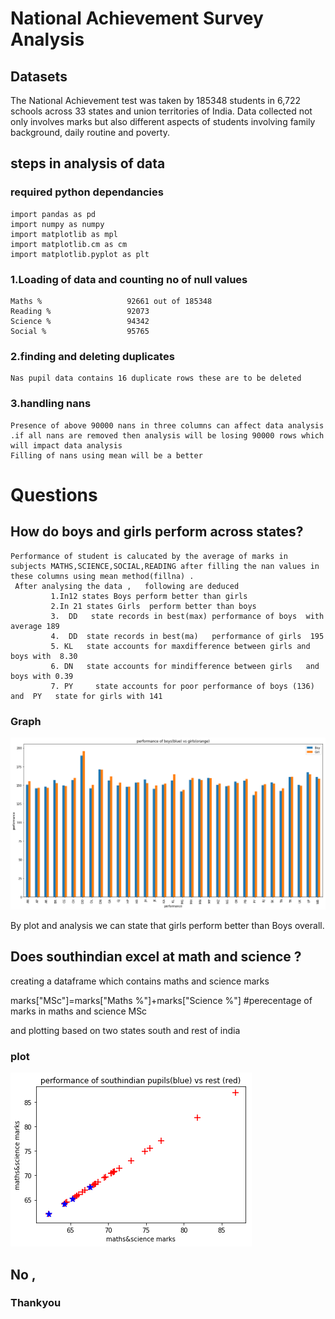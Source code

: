 
# National Achievement Survey Analysis


## Datasets

The National Achievement test was taken by 185348 students in 6,722 schools across 33 states and union territories of India. 
Data collected not only involves marks but also different aspects of students  involving family background, daily routine and poverty.
      
## steps in analysis of data

### required python dependancies
    import pandas as pd    
    import numpy as numpy           
    import matplotlib as mpl           
    import matplotlib.cm as cm          
    import matplotlib.pyplot as plt     

### 1.Loading  of data and counting no of null values 
    Maths %                   92661 out of 185348           
    Reading %                 92073           
    Science %                 94342      
    Social %                  95765        
### 2.finding and deleting duplicates
    Nas pupil data contains 16 duplicate rows these are to be deleted 
 

### 3.handling nans
    Presence of above 90000 nans in three columns can affect data analysis .if all nans are removed then analysis will be losing 90000 rows which will impact data analysis                             
    Filling of nans using mean will be a better                         

# Questions               

## How do boys and girls perform across states?                                

    Performance of student is calucated by the average of marks in subjects MATHS,SCIENCE,SOCIAL,READING after filling the nan values in these columns using mean method(fillna) .                           
     After analysing the data ,   following are deduced                                        
             1.In12 states Boys perform better than girls            
             2.In 21 states Girls  perform better than boys                    
             3.  DD   state records in best(max) performance of boys  with average 189             
             4.  DD  state records in best(ma)   performance of girls  195                
             5. KL   state accounts for maxdifference between girls and boys with  8.30    
             6. DN   state accounts for mindifference between girls   and boys with 0.39    
             7. PY     state accounts for poor performance of boys (136) and  PY   state for girls with 141       
   
    

### Graph
![alt text](performance.png "perfoormance of boys and girls")

By plot  and analysis  we can state that  girls perform better than Boys  overall.
## Does southindian excel at math and science ?
creating a dataframe which contains maths and science marks

marks["MSc"]=marks["Maths %"]+marks["Science %"] #perecentage of marks in maths and science MSc        

and plotting based on two states south and rest of india          
### plot
![alt text](mSc.png "southindians(blue) vs rest indians performance in maths and science")           


## No ,

### Thankyou
